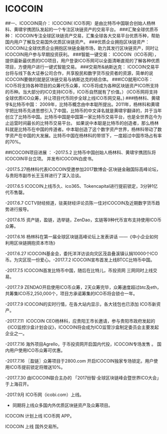 ﻿# ICOCOIN
##一、ICOCOIN简介：
ICOCOIN( ICO币网）是由比特币中国联合创始人杨林科、黄啸宇携团队发起的一个专注区块链资产的交易平台。
###汇聚全球优质币种：
ICOCOIN专注全球区块链资产交易，汇集全球各大交易平台优质币种，帮助国内用户了解及交易国外优质区块链资产。
###优质企业拥抱区块链资产：
ICOCOIN让全球优质企业拥抱区块链金融市场，助力其发行区块链资产，同时让ICOCOIN用户参与早期投资获利。
###智能一键交易：
ICOCOIN（ICO币网），提供最新最优质的ICO项目，用户登录ICO币网可以全面清晰直观的了解各种优质项目，方便用户进行一键式智能交易。
###交易所&纳斯达克：
ICOCOIN交易平台将与线下各大证券公司合作，共享股民和数字货币投资者的资源，简单的说ICOCOIN要做的就是区块链交易与纳斯达克的结合体。
###ICO就用ICO币：
ICO币将支持各种项目的众筹代币众筹，ICO币将成为各种区块链资产ICO所支持的币种。当大部分的ICO支持ICO币，ICO币自然就有了价值。）（ICO币网将支持全球优质ICO众筹，并让项目代币同步全球上线ICO币网交易。)
###杨林科、黄啸宇&比特币中国：
2009年，比特币概念由中本聪所提出。2011年，杨林科和黄啸宇把比特币先进思想引入了中国，比特币的中文译名就是黄啸宇翻译的，并于当年创立了比特币中国。比特币中国是中国第一家比特币交易平台，也是全世界迄今为止运营时间最长的比特币交易平台。
如果说中本聪是比特币的创造者，那么杨林科就是比特币在中国的传道者。中本聪创造了这个数字资产世界，杨林科带动了数字资产在中国的大发展。比特币中国在杨林科的带领下，一度超过中国市场占有率的70%。

##ICOCOIN项目进展 ：
-2017.5.2 比特币中国创始人杨林科、黄啸宇携团队将ICOCOIN平台立项。
并发布ICOCOIN白皮书。

-2017.5.27杨林科代表ICOCOIN受邀参加2017数博会-区块链金融国际高峰论坛，
与贵阳市副市长王玉祥进行了深入洽谈。

-2017.6.5 ICOCOIN上线币久、ico365、Tokencapital进行提前锁定，3分钟1亿代币售罄。​

-2017.6.7 CCTV财经频道，驻美财经评论员陈一佳对ICOCOIN及近期数字货币趋势进行报导。​​

-2017.6.15 资产链，盈链，选举链，ZenDao，玄链等9种代币宣布支持使用ICO币众筹。​​​

-2017.6.16 杨林科在第一届全球区块链高峰论坛上发表讲话 ——《中小企业如何利用区块链拥抱资本市场》

-2017.6.27 ICOCOIN基金会，委托洋洋访谈向灾区茂县叠溪镇认捐10000个ICO币。为灾区现一份爱心。​
​​
-2017.7.2  ICOCOIN宣布首发上线BTCC比特币中国。

-2017.7.5  ICOCOIN首发比特币中国，随后在比特儿，币投资网 三网同时上线交易。​​

-2017.7.9	ZENDAO开启使用ICO币众筹，2天众筹完毕，众筹速度超过btc及eth，共筹集ICO币2,250,000个，项目方承诺筹集的ICO币将会锁仓一年。

-2017.7.9  ICOCOIN的实时行情，在各大站内显示，各大钱包也已添加 ICO币新资产。

-2017.7.11  ICOCOIN CEO杨林科，应贵阳王市长邀请，参与贵阳市政府发起的《ICO监控沙盒计划会议》，ICOCOIN将会成为ICO监管沙盒制定委员会主要发起企业之一。

-2017.7.16  海外项目Agrello，于币投资网开启国内代投，ICOCOIN专场发售 。
国内用户使用ICO币众筹可优惠。

-2017.7.16  〖盈链〗众筹项目于2800.com 开启ICOCOIN独家专场锁定。用户使用ICO币提前锁定将赠送10%。

-2017.7.30 由ICOCOIN联合主办的 「2017纷智·全球区块链峰会暨世界ICO大会」 于上海召开。

-2017.9月  ICO币网（icobi.com）上线。

-  同期将上线众多国内外优质区块链资产及众筹项目。

 ICOCOIN 计划上线 ICO币网 APP。

 ICOCOIN 上线 国外交易所。  
